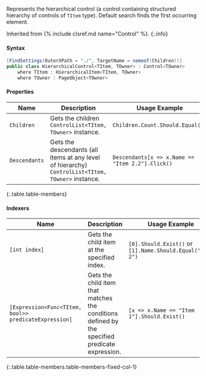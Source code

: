Represents the hierarchical control (a control containing structured hierarchy of controls of `TItem` type). Default search finds the first occurring element.

Inherited from {% include clsref.md name="Control" %}.
{:.info}

#### Syntax

```cs
[FindSettings(OuterXPath = "./", TargetName = nameof(Children))]
public class HierarchicalControl<TItem, TOwner> : Control<TOwner>
    where TItem : HierarchicalItem<TItem, TOwner>
    where TOwner : PageObject<TOwner>
```

#### Properties

Name | Description | Usage Example
---- | ----------- | -------------
`Children` | Gets the children `ControlList<TItem, TOwner>` instance. | `Children.Count.Should.Equal(5)`
`Descendants` | Gets the descendants (all items at any level of hierarchy) `ControlList<TItem, TOwner>` instance. | `Descendants[x => x.Name == "Item 2.2"].Click()`
{:.table.table-members}

#### Indexers

Name | Description | Usage Example
---- | ----------- | -------------
`[int index]` | Gets the child item at the specified index. | `[0].Should.Exist()` or `[1].Name.Should.Equal("Item 2")`
`[Expression<Func<TItem, bool>> predicateExpression]` | Gets the child item that matches the conditions defined by the specified predicate expression. | `[x => x.Name == "Item 1"].Should.Exist()`
{:.table.table-members.table-members-fixed-col-1}